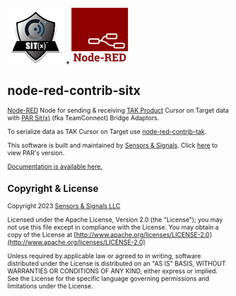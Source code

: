 <a href="https://pargovernment.com/sitx" target="_new"><img
  src="https://github.com/ampledata/node-red-contrib-sitx/raw/main/docs/app_icon.png"
  alt="Sit(x) App Logo"
  width="128"
  height="128"
/></a>
<b>+</b>
<a href="https://nodered.org" target="_new"><img
  src="https://github.com/ampledata/node-red-contrib-sitx/raw/main/docs/node-red-icon-2.png"
  alt="Node-RED Logo"
  width="128"
  height="128"
/></a>

# node-red-contrib-sitx

[Node-RED](https://www.nodered.org) Node for sending & receiving [TAK Product](https://www.tak.gov) Cursor on Target data with [PAR Sit(x)](https://pargovernment.com/sitx) (fka TeamConnect) Bridge Adaptors.

To serialize data as TAK Cursor on Target use [node-red-contrib-tak](https://github.com/snstac/node-red-contrib-tak).

This software is built and maintained by [Sensors & Signals](https://www.snstac.com). Click [here](https://github.com/PAR-Government/node_red_sitx_bridge_adapter) to view PAR's version.

[Documentation is available here.](https://node-red-sitx-node.readthedocs.io/)

## Copyright & License

Copyright 2023 [Sensors & Signals LLC](https://www.snstac.com)

Licensed under the Apache License, Version 2.0 (the "License");
you may not use this file except in compliance with the License.
You may obtain a copy of the License at [http://www.apache.org/licenses/LICENSE-2.0](http://www.apache.org/licenses/LICENSE-2.0)

Unless required by applicable law or agreed to in writing, software
distributed under the License is distributed on an "AS IS" BASIS,
WITHOUT WARRANTIES OR CONDITIONS OF ANY KIND, either express or implied.
See the License for the specific language governing permissions and
limitations under the License.
